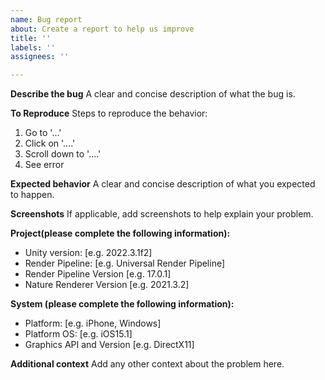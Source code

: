 ```yaml
---
name: Bug report
about: Create a report to help us improve
title: ''
labels: ''
assignees: ''

---
```


**Describe the bug**
A clear and concise description of what the bug is.

**To Reproduce**
Steps to reproduce the behavior:
1. Go to '...'
2. Click on '....'
3. Scroll down to '....'
4. See error

**Expected behavior**
A clear and concise description of what you expected to happen.

**Screenshots**
If applicable, add screenshots to help explain your problem.

**Project(please complete the following information):**
 - Unity version: [e.g. 2022.3.1f2]
 - Render Pipeline: [e.g. Universal Render Pipeline]
 - Render Pipeline Version [e.g. 17.0.1]
 - Nature Renderer Version [e.g. 2021.3.2]

**System (please complete the following information):**
 - Platform: [e.g. iPhone, Windows]
 - Platform OS: [e.g. iOS15.1]
 - Graphics API and Version [e.g. DirectX11]

**Additional context**
Add any other context about the problem here.
